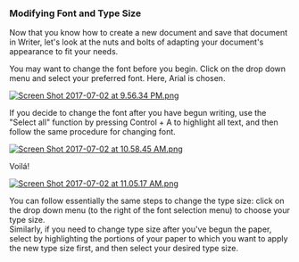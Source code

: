 
### Modifying Font and Type Size

Now that you know how to create a new document and save that document in Writer, let's look at the nuts and bolts of adapting your document's appearance to fit your needs.

You may want to change the font before you begin. Click on the drop down menu and select your preferred font. Here, Arial is chosen.

[![Screen Shot 2017-07-02 at 9.56.34 PM.png](https://s19.postimg.org/m2j04cywz/Screen_Shot_2017-07-02_at_9.56.34_PM.png)](https://postimg.org/image/emjqikb7j/)

If you decide to change the font after you have begun writing, use the "Select all" function by pressing Control + A to highlight all text, and then follow the same procedure for changing font.

[![Screen Shot 2017-07-02 at 10.58.45 AM.png](https://s19.postimg.org/obfk4nzk3/Screen_Shot_2017-07-02_at_10.58.45_AM.png)](https://postimg.org/image/c9k6aiqbj/)

Voilá!

[![Screen Shot 2017-07-02 at 11.05.17 AM.png](https://s19.postimg.org/uex4okptv/Screen_Shot_2017-07-02_at_11.05.17_AM.png)](https://postimg.org/image/4w4sbk69r/)

You can follow essentially the same steps to change the type size: click on the drop down menu (to the right of the font selection menu) to choose your type size.  
Similarly, if you need to change type size after you've begun the paper, select by highlighting the portions of your paper to which you want to apply the new type size first, and then select your desired type size.
